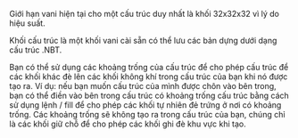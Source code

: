Giới hạn vani hiện tại cho một cấu trúc duy nhất là khối 32x32x32 vì lý do hiệu suất.

Khối cấu trúc là một khối vani cài sẵn có thể lưu các bản dựng dưới dạng cấu trúc .NBT.

Bạn có thể sử dụng các khoảng trống của cấu trúc để cho phép cấu trúc để các khối khác đè lên các khối không khí trong cấu trúc của bạn
khi nó được tạo ra. Ví dụ: nếu bạn muốn cấu trúc của mình được chôn vào bên trong, bạn có thể điền vào
bên trong cấu trúc có khoảng trống cấu trúc bằng cách sử dụng lệnh / fill để cho phép các khối tự nhiên
đẻ trứng ở nơi có khoảng trống. Các khoảng trống sẽ không tạo ra trong cấu trúc của bạn, chúng chỉ là các khối giữ chỗ để cho phép các
khối ghi đè khu vực khi tạo.